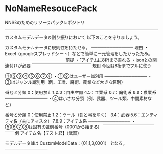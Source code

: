 # NoNameResoucePack
NNSBのためのリソースパックレポジトリ

----
カスタムモデルデータの割り振りにおいて
以下のことを守りましょう。

カスタムモデルデータに規則性を持たせる。
──────────────
理由
・Excel（googleスプレッドシート）などで簡単に一元管理をしたかったため。
＿＿＿＿＿＿＿＿＿＿＿＿＿＿
前提
・1アイテムに8桁まで振れる
・jsonとの関連付けが必要
￣￣￣￣￣￣￣￣￣￣￣￣￣￣
規則
    今回は8桁までフルに使う

①②③④⑤⑥⑦⑧
・①②はユーザー識別用
──────────────
・③はジャンル識別用（例、工業、魔術、農業など大きな区別）

番号と分類
0：使用禁止
1.2.3：自由空間
4.5：工業系
6.7：魔術系
8.9：農業系
──────────────
・④は小さな分類（例、武器、ツール類、中間素材など）

番号と分類
0：使用禁止
1.2：ツール（剣と弓を除く）
3.4：武器
5.6：エンティティ系（主にアマスタ）
7.8.9：アイテム系
──────────────
・⑤⑥⑦⑧は固有の識別番号（0001から始まる）
￣￣￣￣￣￣￣￣￣￣￣￣￣￣
例
アイテム名【テスト君】（武器）

モデルデータidは
   CustomModelData：（01,1,3,0001）
となる。
──────────────
